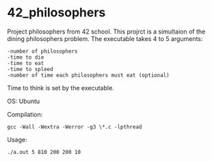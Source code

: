# 42_philosophers
Project philosophers from 42 school.
This projrct is a simultaion of the dining philosophers problem.
The executable takes 4 to 5 arguments:

	-number of philosophers
	-time to die
	-time to eat
	-time to spleed
	-number of time each philosophers must eat (optional)
Time to think is set by the executable.

OS: Ubuntu

Compilation:

	gcc -Wall -Wextra -Werror -g3 \*.c -lpthread
Usage:

    ./a.out 5 810 200 200 10
	
